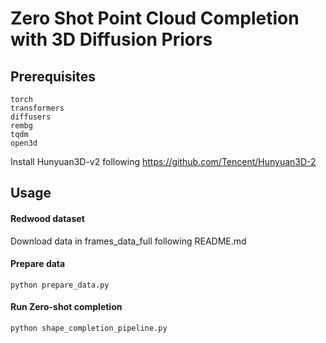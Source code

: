 # Zero Shot Point Cloud Completion with 3D Diffusion Priors

## Prerequisites
```
torch
transformers
diffusers
rembg
tqdm
open3d
```
Install Hunyuan3D-v2 following https://github.com/Tencent/Hunyuan3D-2

## Usage

#### Redwood dataset
Download data in frames_data_full following README.md

#### Prepare data
```
python prepare_data.py
```

#### Run Zero-shot completion
```
python shape_completion_pipeline.py
```
